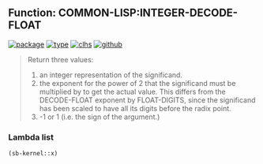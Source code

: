 ## Function: COMMON-LISP:INTEGER-DECODE-FLOAT
[![package](https://img.shields.io/badge/Package-COMMON--LISP-5f9ea0.svg?style=social&colorA=999999)](../) [![type](https://img.shields.io/badge/Type-Function-5f9ea0.svg?style=social&colorA=999999)](../#function) [![clhs](https://img.shields.io/badge/CLHS-INTEGER--DECODE--FLOAT-5f9ea0.svg?style=social&colorA=999999)](http://www.lispworks.com/documentation/HyperSpec/Body/f_dec_fl.htm) [![github](https://img.shields.io/badge/GitHub-View_the_source-5f9ea0.svg?style=social&colorA=999999&logo=github)](https://github.com/sbcl/sbcl/blob/master/src/code/float.lisp/) 

> Return three values:
> 1) an integer representation of the significand.
> 2) the exponent for the power of 2 that the significand must be multiplied
> by to get the actual value. This differs from the DECODE-FLOAT exponent
> by FLOAT-DIGITS, since the significand has been scaled to have all its
> digits before the radix point.
> 3) -1 or 1 (i.e. the sign of the argument.)

### Lambda list
```cl
(sb-kernel::x)
```
